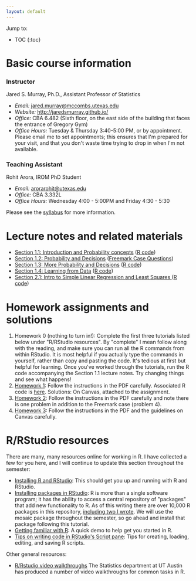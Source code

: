 ```yaml
---
layout: default
---
```


Jump to:

* TOC
{:toc}

# Basic course information

### Instructor
 Jared S. Murray, Ph.D., Assistant Professor of Statistics 

- *Email:* jared.murray@mccombs.utexas.edu
- *Website:* http://jaredsmurray.github.io/
- *Office:* CBA 6.482 (Sixth floor, on the east side of the building that faces the entrance of Gregory Gym)
- *Office Hours:* Tuesday & Thursday 3:40-5:00 PM, or by appointment. Please email me to set appointments; this ensures that I'm prepared for your visit, and that you don't waste time trying to drop in when I'm not available.

### Teaching Assistant 

Rohit Arora, IROM PhD Student

- *Email:* arorarohit@utexas.edu
- *Office:* CBA 3.332L
- *Office Hours:* Wednesday 4:00 - 5:00PM  and Friday 4:30 - 5:30

Please see the [syllabus](files/syllabus.pdf) for more information.

# Lecture notes and related materials

- [Section 1.1: Introduction and Probability concepts](slides/Section01.1.pdf) ([R code](slides/Section01.1.R))
- [Section 1.2: Probability and Decisions](slides/Section01.2.pdf) ([Freemark Case Questions](files/freemark.pdf))
- [Section 1.3: More Probability and Decisions](slides/Section01.3.pdf) ([R code](slides/Section01.3.R))
- [Section 1.4: Learning from Data](slides/Section01.4.pdf) ([R code](slides/Section01.4.R))
- [Section 2.1: Intro to Simple Linear Regression and Least Squares ](slides/Section02.1.pdf) ([R code](slides/Section02.1.R))


# Homework assignments and solutions

1. Homework 0 (nothing to turn in!): Complete the first three tutorials listed below under "R/RStudio resources". By "complete" I mean follow along with the reading, and make sure you can run all the R commands from within RStudio. It is most helpful if you actually type the commands in yourself, rather than copy and pasting the code. It's tedious at first but helpful for learning. Once you've worked through the tutorials, run the R code accompanying the Section 1.1 lecture notes. Try changing things and see what happens!
2. [Homework 1](homework/HW1.pdf): Follow the instructions in the PDF carefully. Associated R code is [here](homework/HW1.R). Solutions: On Canvas, attached to the assignment.
3. [Homework 2](homework/HW2.pdf): Follow the instructions in the PDF carefully and note there is one problem in addition to the Freemark case (problem 4).
3. [Homework 3](homework/HW3.pdf): Follow the instructions in the PDF and the guidelines on Canvas carefully.


# R/RStudio resources

There are many, many resources online for working in R. I have collected a few for you here, and I will continue to update this section throughout the semester:

- [Installing R and RStudio](https://github.com/jgscott/learnR/blob/master/basics/installing_R.md): This should get you up and running with R and RStudio.
- [Installing packages in RStudio](https://github.com/jgscott/learnR/blob/master/basics/installing_library.md): R is more than a single software program; it has the ability to access a central repository of "packages" that add new functionality to R. As of this writing there are over 10,000 R packages in this repository, [including two I wrote](https://jaredsmurray.github.io/software/). We will use the mosaic package throughout the semester, so go ahead and install that package following this tutorial.
- [Getting familiar with R](https://github.com/jaredsmurray/learnR/blob/master/heights/heights.md): A quick demo to help get you started in R.
- [Tips on writing code in RStudio's Script pane](http://mercury.webster.edu/aleshunas/R_learning_infrastructure/R%20scripts.pdf): Tips for creating, loading, editing, and saving R scripts.

Other general resources:

- [R/Rstudio video walkthroughs](https://github.com/brianlukoff/sta371g/blob/master/r-help/getting-more-help.md) The Statistics department at UT Austin has produced a number of video walkthroughs for common tasks in R. 
